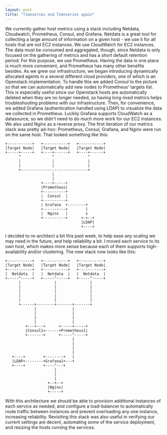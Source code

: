 ```yaml
---
layout: post
title: "Timeseries and Timeseries again"
---
```

We currently gather host metrics using a stack including Netdata, Cloudwatch, Prometheus, Consul, and Grafana. Netdata is a great tool for collecting a large amount of information on a given host - we use it for all hosts that are not EC2 instances. We use CloudWatch for EC2 instances. The data must be consumed and aggregated, though, since Netdata is only focused on the gathering of metrics and has a short default retention period. For this purpose, we use Prometheus. Having the data in one place is much more convenient, and Prometheus has many other benefits besides. As we grew our infrastructure, we began introducing dynamically allocated agents in a several different cloud providers, one of which is an Openstack implementation. To handle this we added Consul to the picture so that we can automatically add new nodes to Prometheus' targets list. This is especially useful since our Openstack hosts are automatically deleted when they are no longer needed, so having long-lived metrics helps troubleshooting problems with our infrastructure. Then, for convenience, we added Grafana (authentication handled using LDAP) to visualize the data we collected in Prometheus. Luckily Grafana supports CloudWatch as a datasource, so we didn't need to do much more work for our EC2 instances. We also used Nginx as a reverse proxy. The first iteration of our metrics stack was pretty ad-hoc: Prometheus, Consul, Grafana, and Nginx were run on the same host. That looked something like this:

```
+-----------+   +-----------+   +-----------+
|Target Node|   |Target Node|   |Target Node|
+-----+-----+   +----+------+   +----+------+
      ^              ^               ^
      |              |               |
      |              |               |
      +------------------------------+
                     |
                     |
                +----+-----+
                |Prometheus|
                +----------+
                |  Consul  |
                +----------+
                | Grafana  +--------+
                +----------+        |
                |  Nginx   |        v
                +----------+      +-+--+
                                  |LDAP|
                                  +----+

```


I decided to re-architect a bit this past week, to help ease any scaling we may need in the future, and help reliability a bit. I moved each service to its own host, which makes more sense because each of them supports high-availability and/or clustering. The new stack now looks like this:

```
+-----------+   +-----------+   +-----------+
|Target Node|   |Target Node|   |Target Node|
+-----------+   +-----------+   +-----------+
|  Netdata  |   |  Netdata  |   |  Netdata  |
+-----^-----+   +-----^-----+   +-----^-----+
      |               |               |
      |               |               |
      |               |               |
      |               |               |
      |               |               |
      +------+--------+-------+-------+
             |                |
             |                |
             |                |
             |                |
         +---+---+      +-----+-----+
         |Consul1<------+Prometheus1|
         +-------+      +-----^-----+
                              |
                              |
                              |
                              |
   +----+        +--------+   |
   |LDAP<--------+Grafana1+---+
   +----+        +----^---+
                      |
                      |
                      |
                   +--+--+
                   |Nginx|
                   +-----+
```

With this architecture we should be able to provision additional instances of each service as needed, and configure a load-balancer to automatically route traffic between instances and prevent overloading any one instance, increasing reliability. Revisiting this stack was also useful in verifying our current settings are decent, automating some of the service deployment, and resizing the hosts running the services.
